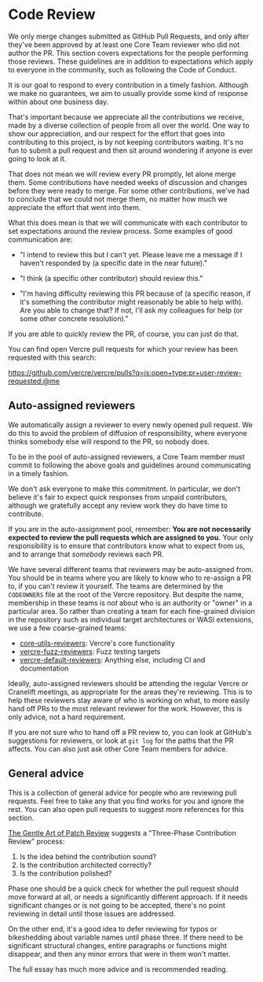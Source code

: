# Code Review

We only merge changes submitted as GitHub Pull Requests, and only after they've
been approved by at least one Core Team reviewer who did not author the PR. This
section covers expectations for the people performing those reviews. These
guidelines are in addition to expectations which apply to everyone in the
community, such as following the Code of Conduct.

It is our goal to respond to every contribution in a timely fashion. Although we
make no guarantees, we aim to usually provide some kind of response within about
one business day.

That's important because we appreciate all the contributions we receive, made by
a diverse collection of people from all over the world. One way to show our
appreciation, and our respect for the effort that goes into contributing to this
project, is by not keeping contributors waiting. It's no fun to submit a pull
request and then sit around wondering if anyone is ever going to look at it.

That does not mean we will review every PR promptly, let alone merge them. Some
contributions have needed weeks of discussion and changes before they were ready
to merge. For some other contributions, we've had to conclude that we could not
merge them, no matter how much we appreciate the effort that went into them.

What this does mean is that we will communicate with each contributor to set
expectations around the review process. Some examples of good communication are:

- "I intend to review this but I can't yet. Please leave me a message if I
  haven't responded by (a specific date in the near future)."

- "I think (a specific other contributor) should review this."

- "I'm having difficulty reviewing this PR because of (a specific reason, if
  it's something the contributor might reasonably be able to help with). Are you
  able to change that? If not, I'll ask my colleagues for help (or some other
  concrete resolution)."

If you are able to quickly review the PR, of course, you can just do that.

You can find open Vercre pull requests for which your review has been
requested with this search:

<https://github.com/vercre/vercre/pulls?q=is:open+type:pr+user-review-requested:@me>

## Auto-assigned reviewers

We automatically assign a reviewer to every newly opened pull request. We do
this to avoid the problem of diffusion of responsibility, where everyone thinks
somebody else will respond to the PR, so nobody does.

To be in the pool of auto-assigned reviewers, a Core Team member must commit to
following the above goals and guidelines around communicating in a timely
fashion.

We don't ask everyone to make this commitment. In particular, we don't believe
it's fair to expect quick responses from unpaid contributors, although we
gratefully accept any review work they do have time to contribute.

If you are in the auto-assignment pool, remember: **You are not necessarily
expected to review the pull requests which are assigned to you.** Your only
responsibility is to ensure that contributors know what to expect from us, and
to arrange that _somebody_ reviews each PR.

We have several different teams that reviewers may be auto-assigned from. You
should be in teams where you are likely to know who to re-assign a PR to, if you
can't review it yourself. The teams are determined by the `CODEOWNERS` file at
the root of the Vercre repository. But despite the name, membership in these
teams is _not_ about who is an authority or "owner" in a particular area. So
rather than creating a team for each fine-grained division in the repository
such as individual target architectures or WASI extensions, we use a few
coarse-grained teams:

- [core-utils-reviewers][]: Vercre's core functionality
- [vercre-fuzz-reviewers][]: Fuzz testing targets
- [vercre-default-reviewers][]: Anything else, including CI and documentation

[core-utils-reviewers]: https://github.com/orgs/vercre/teams/core-utils-reviewers
[vercre-fuzz-reviewers]: https://github.com/orgs/vercre/teams/vercre-fuzz-reviewers
[vercre-default-reviewers]: https://github.com/orgs/vercre/teams/vercre-default-reviewers

Ideally, auto-assigned reviewers should be attending the regular Vercre or
Cranelift meetings, as appropriate for the areas they're reviewing. This is to
help these reviewers stay aware of who is working on what, to more easily hand
off PRs to the most relevant reviewer for the work. However, this is only
advice, not a hard requirement.

If you are not sure who to hand off a PR review to, you can look at GitHub's
suggestions for reviewers, or look at `git log` for the paths that the PR
affects. You can also just ask other Core Team members for advice.

## General advice

This is a collection of general advice for people who are reviewing pull
requests. Feel free to take any that you find works for you and ignore the rest.
You can also open pull requests to suggest more references for this section.

[The Gentle Art of Patch Review][gentle-review] suggests a "Three-Phase
Contribution Review" process:

[gentle-review]: https://sage.thesharps.us/2014/09/01/the-gentle-art-of-patch-review/

1. Is the idea behind the contribution sound?
2. Is the contribution architected correctly?
3. Is the contribution polished?

Phase one should be a quick check for whether the pull request should move
forward at all, or needs a significantly different approach. If it needs
significant changes or is not going to be accepted, there's no point reviewing
in detail until those issues are addressed.

On the other end, it's a good idea to defer reviewing for typos or bikeshedding
about variable names until phase three. If there need to be significant
structural changes, entire paragraphs or functions might disappear, and then any
minor errors that were in them won't matter.

The full essay has much more advice and is recommended reading.
